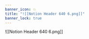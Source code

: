 ```yaml
---
banner_icon: 💥
title: "![[Notion Header 640 6.png]]"
banner_lock: true
---
```

![[Notion Header 640 6.png]]